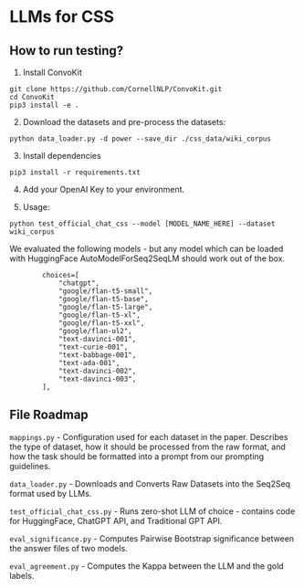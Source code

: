 # LLMs for CSS

## How to run testing?

1. Install ConvoKit
```
git clone https://github.com/CornellNLP/ConvoKit.git
cd ConvoKit
pip3 install -e .
```

2. Download the datasets and pre-process the datasets:
```
python data_loader.py -d power --save_dir ./css_data/wiki_corpus
```

3. Install dependencies
```   
pip3 install -r requirements.txt
```

4. Add your OpenAI Key to your environment.

5. Usage:
```
python test_official_chat_css --model [MODEL_NAME_HERE] --dataset wiki_corpus
```

We evaluated the following models - but any model which can be loaded with HuggingFace AutoModelForSeq2SeqLM should work out of the box.
```
        choices=[
            "chatgpt",
            "google/flan-t5-small",
            "google/flan-t5-base",
            "google/flan-t5-large",
            "google/flan-t5-xl",
            "google/flan-t5-xxl",
            "google/flan-ul2",
            "text-davinci-001",
            "text-curie-001",
            "text-babbage-001",
            "text-ada-001",
            "text-davinci-002",
            "text-davinci-003",
        ],
```

## File Roadmap
`mappings.py` - Configuration used for each dataset in the paper. Describes the type of dataset, how it should be processed from the raw format, and how the task should be formatted into a prompt from our prompting guidelines.

`data_loader.py` - Downloads and Converts Raw Datasets into the Seq2Seq format used by LLMs.

`test_official_chat_css.py` - Runs zero-shot LLM of choice - contains code for HuggingFace, ChatGPT API, and Traditional GPT API.

`eval_significance.py` - Computes Pairwise Bootstrap significance between the answer files of two models.

`eval_agreement.py` - Computes the Kappa between the LLM and the gold labels.

